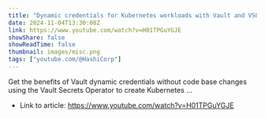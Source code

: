 ```yaml
---
title: "Dynamic credentials for Kubernetes workloads with Vault and VSO"
date: 2024-11-04T13:30:08Z
link: https://www.youtube.com/watch?v=H01TPGuYGJE
showShare: false
showReadTime: false
thumbnail: images/misc.png
tags: ["youtube.com/@HashiCorp"]
---
```

Get the benefits of Vault dynamic credentials without code base changes using the Vault Secrets Operator to create Kubernetes ...

- Link to article: https://www.youtube.com/watch?v=H01TPGuYGJE